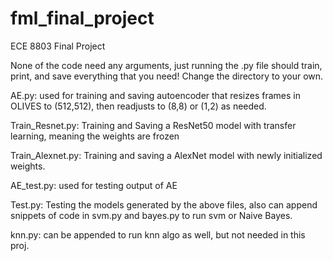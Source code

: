 # fml_final_project
ECE 8803 Final Project 

None of the code need any arguments, just running the .py file should train, print, and save everything that you need! Change the directory to your own.

AE.py: used for training and saving autoencoder that resizes frames in OLIVES to (512,512), then readjusts to (8,8) or (1,2) as needed.

Train_Resnet.py: Training and Saving a ResNet50 model with transfer learning, meaning the weights are frozen

Train_Alexnet.py: Training and saving a AlexNet model with newly initialized weights.

AE_test.py: used for testing output of AE

Test.py: Testing the models generated by the above files, also can append snippets of code in svm.py and bayes.py to run svm or Naive Bayes.

knn.py: can be appended to run knn algo as well, but not needed in this proj.


